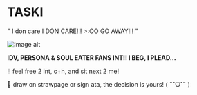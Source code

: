 # TASKI
" I don care I DON CARE!!! >:OO GO AWAY!!! "

![image alt](https://github.com/user-attachments/assets/b49d5a9f-8f92-4ec7-8812-49b527e69972)



 ****IDV, PERSONA & SOUL EATER FANS INT!! I BEG, I PLEAD...****

‼️ feel free 2 int, c+h, and sit next 2 me!

📢  draw on strawpage or sign ata, the decision is yours! ( ˶ˆᗜˆ˵ )
